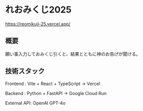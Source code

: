 # れおみくじ2025

https://reomikuji-25.vercel.app/

## 概要

願い事入力しておみくじ引くと、結果とともに神のお告げが聞ける。

## 技術スタック

Frontend : Vite + React + TypeScript → Vercel

Backend : Python + FastAPI → Google Cloud Run

External API: OpenAI GPT-4o
